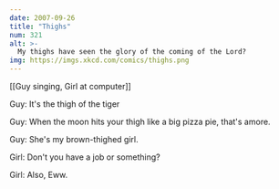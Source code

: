 ```yaml
---
date: 2007-09-26
title: "Thighs"
num: 321
alt: >-
  My thighs have seen the glory of the coming of the Lord?
img: https://imgs.xkcd.com/comics/thighs.png
---
```

[[Guy singing, Girl at computer]]

Guy: It's the thigh of the tiger

Guy: When the moon hits your thigh like a big pizza pie, that's amore.

Guy: She's my brown-thighed girl.

Girl: Don't you have a job or something?

Girl: Also, Eww.

